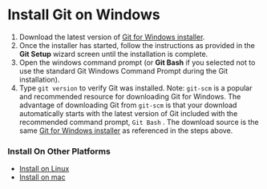 # Install Git on Windows

1. Download the latest version of [Git for Windows installer](https://gitforwindows.org/).
2. Once the installer has started, follow the instructions as provided in the **Git Setup** wizard screen until the installation is complete.
3. Open the windows command prompt (or **Git Bash** if you selected not to use the standard Git Windows Command Prompt during the Git installation).
4. Type `git version` to verify Git was installed.
Note: `git-scm` is a popular and recommended resource for downloading Git for Windows. The advantage of downloading Git from `git-scm` is that your download automatically starts with the latest version of Git included with the recommended command prompt, `Git Bash` . The download source is the same [Git for Windows installer](https://gitforwindows.org/) as referenced in the steps above.

### Install On Other Platforms
* [Install on Linux](./install_git_on_linux.md)
* [Install on mac](./install_git_on_mac.md)
